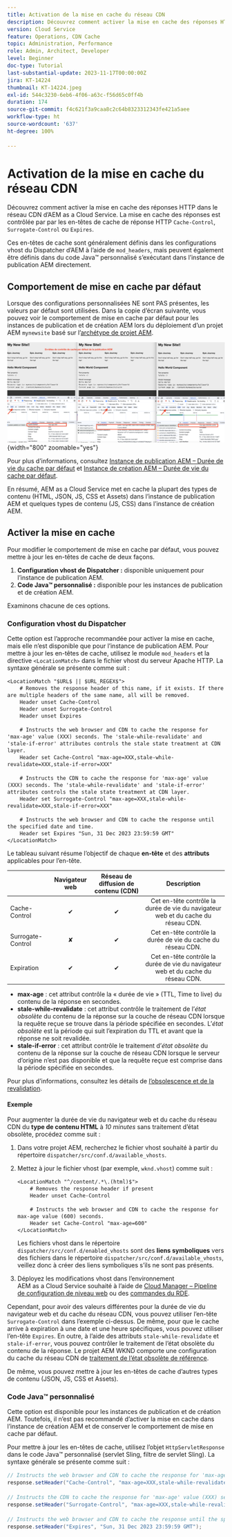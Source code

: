 ```yaml
---
title: Activation de la mise en cache du réseau CDN
description: Découvrez comment activer la mise en cache des réponses HTTP dans le réseau CDN d’AEM as a Cloud Service.
version: Cloud Service
feature: Operations, CDN Cache
topic: Administration, Performance
role: Admin, Architect, Developer
level: Beginner
doc-type: Tutorial
last-substantial-update: 2023-11-17T00:00:00Z
jira: KT-14224
thumbnail: KT-14224.jpeg
exl-id: 544c3230-6eb6-4f06-a63c-f56d65c0ff4b
duration: 174
source-git-commit: f4c621f3a9caa8c2c64b8323312343fe421a5aee
workflow-type: ht
source-wordcount: '637'
ht-degree: 100%

---
```


# Activation de la mise en cache du réseau CDN

Découvrez comment activer la mise en cache des réponses HTTP dans le réseau CDN d’AEM as a Cloud Service. La mise en cache des réponses est contrôlée par par les en-têtes de cache de réponse HTTP `Cache-Control`, `Surrogate-Control` ou `Expires`.

Ces en-têtes de cache sont généralement définis dans les configurations vhost du Dispatcher d’AEM à l’aide de `mod_headers`, mais peuvent également être définis dans du code Java™ personnalisé s’exécutant dans l’instance de publication AEM directement.

## Comportement de mise en cache par défaut

Lorsque des configurations personnalisées NE sont PAS présentes, les valeurs par défaut sont utilisées. Dans la copie d’écran suivante, vous pouvez voir le comportement de mise en cache par défaut pour les instances de publication et de création AEM lors du déploiement d’un projet AEM `mynewsite` basé sur l’[archétype de projet AEM](https://github.com/adobe/aem-project-archetype).

![Comportement de mise en cache par défaut](../assets/how-to/aem-publish-default-cache-headers.png){width="800" zoomable="yes"}

Pour plus d’informations, consultez [Instance de publication AEM – Durée de vie du cache par défaut](https://experienceleague.adobe.com/docs/experience-manager-learn/cloud-service/caching/publish.html?lang=fr#cdn-cache-life) et [Instance de création AEM – Durée de vie du cache par défaut](https://experienceleague.adobe.com/docs/experience-manager-learn/cloud-service/caching/author.html?lang=fr#default-cache-life).

En résumé, AEM as a Cloud Service met en cache la plupart des types de contenu (HTML, JSON, JS, CSS et Assets) dans l’instance de publication AEM et quelques types de contenu (JS, CSS) dans l’instance de création AEM.

## Activer la mise en cache

Pour modifier le comportement de mise en cache par défaut, vous pouvez mettre à jour les en-têtes de cache de deux façons.

1. **Configuration vhost de Dispatcher :** disponible uniquement pour l’instance de publication AEM.
1. **Code Java™ personnalisé :** disponible pour les instances de publication et de création AEM.

Examinons chacune de ces options.

### Configuration vhost du Dispatcher

Cette option est l’approche recommandée pour activer la mise en cache, mais elle n’est disponible que pour l’instance de publication AEM. Pour mettre à jour les en-têtes de cache, utilisez le module `mod_headers` et la directive `<LocationMatch>` dans le fichier vhost du serveur Apache HTTP. La syntaxe générale se présente comme suit :

```
<LocationMatch "$URL$ || $URL_REGEX$">
    # Removes the response header of this name, if it exists. If there are multiple headers of the same name, all will be removed.
    Header unset Cache-Control
    Header unset Surrogate-Control
    Header unset Expires

    # Instructs the web browser and CDN to cache the response for 'max-age' value (XXX) seconds. The 'stale-while-revalidate' and 'stale-if-error' attributes controls the stale state treatment at CDN layer.
    Header set Cache-Control "max-age=XXX,stale-while-revalidate=XXX,stale-if-error=XXX"
    
    # Instructs the CDN to cache the response for 'max-age' value (XXX) seconds. The 'stale-while-revalidate' and 'stale-if-error' attributes controls the stale state treatment at CDN layer.
    Header set Surrogate-Control "max-age=XXX,stale-while-revalidate=XXX,stale-if-error=XXX"
    
    # Instructs the web browser and CDN to cache the response until the specified date and time.
    Header set Expires "Sun, 31 Dec 2023 23:59:59 GMT"
</LocationMatch>
```

Le tableau suivant résume l’objectif de chaque **en-tête** et des **attributs** applicables pour l’en-tête.

|                     | Navigateur web | Réseau de diffusion de contenu (CDN) | Description |
|---------------------|:-----------:|:---------:|:-----------:|
| Cache-Control | ✔ | ✔ | Cet en-tête contrôle la durée de vie du navigateur web et du cache du réseau CDN. |
| Surrogate-Control | ✘ | ✔ | Cet en-tête contrôle la durée de vie du cache du réseau CDN. |
| Expiration | ✔ | ✔ | Cet en-tête contrôle la durée de vie du navigateur web et du cache du réseau CDN. |


- **max-age** : cet attribut contrôle la « durée de vie » (TTL, Time to live) du contenu de la réponse en secondes.
- **stale-while-revalidate** : cet attribut contrôle le traitement de l’_état obsolète_ du contenu de la réponse sur la couche de réseau CDN lorsque la requête reçue se trouve dans la période spécifiée en secondes. L’_état obsolète_ est la période qui suit l’expiration du TTL et avant que la réponse ne soit revalidée.
- **stale-if-error** : cet attribut contrôle le traitement d’_état obsolète_ du contenu de la réponse sur la couche de réseau CDN lorsque le serveur d’origine n’est pas disponible et que la requête reçue est comprise dans la période spécifiée en secondes.

Pour plus d’informations, consultez les détails de [l’obsolescence et de la revalidation](https://developer.fastly.com/learning/concepts/edge-state/cache/stale/).

#### Exemple

Pour augmenter la durée de vie du navigateur web et du cache du réseau CDN du **type de contenu HTML** à _10 minutes_ sans traitement d’état obsolète, procédez comme suit :

1. Dans votre projet AEM, recherchez le fichier vhost souhaité à partir du répertoire `dispatcher/src/conf.d/available_vhosts`.
1. Mettez à jour le fichier vhost (par exemple, `wknd.vhost`) comme suit :

   ```
   <LocationMatch "^/content/.*\.(html)$">
       # Removes the response header if present
       Header unset Cache-Control
   
       # Instructs the web browser and CDN to cache the response for max-age value (600) seconds.
       Header set Cache-Control "max-age=600"
   </LocationMatch>
   ```

   Les fichiers vhost dans le répertoire `dispatcher/src/conf.d/enabled_vhosts` sont des **liens symboliques** vers des fichiers dans le répertoire `dispatcher/src/conf.d/available_vhosts`, veillez donc à créer des liens symboliques s’ils ne sont pas présents.
1. Déployez les modifications vhost dans l’environnement AEM as a Cloud Service souhaité à l’aide de [Cloud Manager – Pipeline de configuration de niveau web](https://experienceleague.adobe.com/docs/experience-manager-cloud-service/content/implementing/using-cloud-manager/cicd-pipelines/introduction-ci-cd-pipelines.html?lang=fr#web-tier-config-pipelines) ou des [commandes du RDE](https://experienceleague.adobe.com/docs/experience-manager-learn/cloud-service/developing/rde/how-to-use.html?lang=fr#deploy-apache-or-dispatcher-configuration).

Cependant, pour avoir des valeurs différentes pour la durée de vie du navigateur web et du cache du réseau CDN, vous pouvez utiliser l’en-tête `Surrogate-Control` dans l’exemple ci-dessus. De même, pour que le cache arrive à expiration à une date et une heure spécifiques, vous pouvez utiliser l’en-tête `Expires`. En outre, à l’aide des attributs `stale-while-revalidate` et `stale-if-error`, vous pouvez contrôler le traitement de l’état obsolète du contenu de la réponse. Le projet AEM WKND comporte une configuration du cache du réseau CDN de [traitement de l’état obsolète de référence](https://github.com/adobe/aem-guides-wknd/blob/main/dispatcher/src/conf.d/available_vhosts/wknd.vhost#L150-L155).

De même, vous pouvez mettre à jour les en-têtes de cache d’autres types de contenu (JSON, JS, CSS et Assets).

### Code Java™ personnalisé

Cette option est disponible pour les instances de publication et de création AEM. Toutefois, il n’est pas recommandé d’activer la mise en cache dans l’instance de création AEM et de conserver le comportement de mise en cache par défaut.

Pour mettre à jour les en-têtes de cache, utilisez l’objet `HttpServletResponse` dans le code Java™ personnalisé (servlet Sling, filtre de servlet Sling). La syntaxe générale se présente comme suit :

```java
// Instructs the web browser and CDN to cache the response for 'max-age' value (XXX) seconds. The 'stale-while-revalidate' and 'stale-if-error' attributes controls the stale state treatment at CDN layer.
response.setHeader("Cache-Control", "max-age=XXX,stale-while-revalidate=XXX,stale-if-error=XXX");

// Instructs the CDN to cache the response for 'max-age' value (XXX) seconds. The 'stale-while-revalidate' and 'stale-if-error' attributes controls the stale state treatment at CDN layer.
response.setHeader("Surrogate-Control", "max-age=XXX,stale-while-revalidate=XXX,stale-if-error=XXX");

// Instructs the web browser and CDN to cache the response until the specified date and time.
response.setHeader("Expires", "Sun, 31 Dec 2023 23:59:59 GMT");
```
